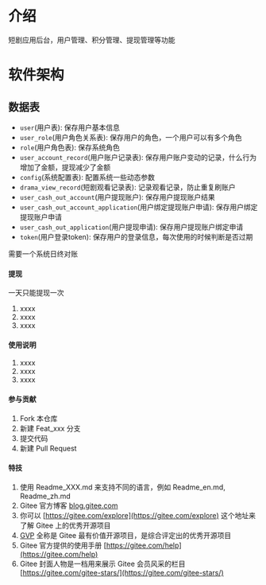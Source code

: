 # 介绍
短剧应用后台，用户管理、积分管理、提现管理等功能

# 软件架构
## 数据表
- `user`(用户表): 保存用户基本信息
- `user_role`(用户角色关系表): 保存用户的角色，一个用户可以有多个角色
- `role`(用户角色表): 保存系统角色
- `user_account_record`(用户账户记录表): 保存用户账户变动的记录，什么行为增加了金额，提现减少了金额
- `config`(系统配置表): 配置系统一些动态参数
- `drama_view_record`(短剧观看记录表): 记录观看记录，防止重复刷账户
- `user_cash_out_account`(用户提现账户): 保存用户提现账户结果
- `user_cash_out_account_application`(用户绑定提现账户申请): 保存用户绑定提现账户申请
- `user_cash_out_application`(用户提现申请): 保存用户提现账户绑定申请
- `token`(用户登录token): 保存用户的登录信息，每次使用的时候判断是否过期

需要一个系统日终对账


#### 提现
一天只能提现一次

1.  xxxx
2.  xxxx
3.  xxxx

#### 使用说明

1.  xxxx
2.  xxxx
3.  xxxx

#### 参与贡献

1.  Fork 本仓库
2.  新建 Feat_xxx 分支
3.  提交代码
4.  新建 Pull Request


#### 特技

1.  使用 Readme\_XXX.md 来支持不同的语言，例如 Readme\_en.md, Readme\_zh.md
2.  Gitee 官方博客 [blog.gitee.com](https://blog.gitee.com)
3.  你可以 [https://gitee.com/explore](https://gitee.com/explore) 这个地址来了解 Gitee 上的优秀开源项目
4.  [GVP](https://gitee.com/gvp) 全称是 Gitee 最有价值开源项目，是综合评定出的优秀开源项目
5.  Gitee 官方提供的使用手册 [https://gitee.com/help](https://gitee.com/help)
6.  Gitee 封面人物是一档用来展示 Gitee 会员风采的栏目 [https://gitee.com/gitee-stars/](https://gitee.com/gitee-stars/)
